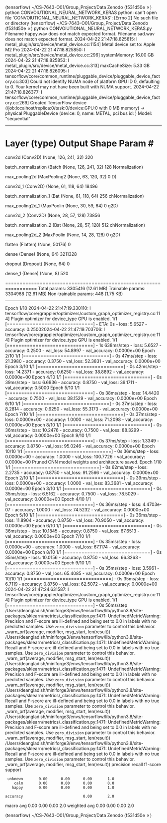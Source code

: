 (tensorflow) ~/CS-7643-O01/Group_Project/Data Zenodo (f531d50e ✗) python CONVOlUTIONAL_NEURAL_NETWORK_KERAS
python: can't open file 'CONVOlUTIONAL_NEURAL_NETWORK_KERAS': [Errno 2] No such file or directory
(tensorflow) ~/CS-7643-O01/Group_Project/Data Zenodo (f531d50e ✗) python CONVOlUTIONAL_NEURAL_NETWORK_KERAS.py
Filename happy.wav does not match expected format.
Filename sad.wav does not match expected format.
2024-04-22 21:47:18.825815: I metal_plugin/src/device/metal_device.cc:1154] Metal device set to: Apple M2 Pro
2024-04-22 21:47:18.825850: I metal_plugin/src/device/metal_device.cc:296] systemMemory: 16.00 GB
2024-04-22 21:47:18.825853: I metal_plugin/src/device/metal_device.cc:313] maxCacheSize: 5.33 GB
2024-04-22 21:47:18.826095: I tensorflow/core/common_runtime/pluggable_device/pluggable_device_factory.cc:303] Could not identify NUMA node of platform GPU ID 0, defaulting to 0. Your kernel may not have been built with NUMA support.
2024-04-22 21:47:18.826377: I tensorflow/core/common_runtime/pluggable_device/pluggable_device_factory.cc:269] Created TensorFlow device (/job:localhost/replica:0/task:0/device:GPU:0 with 0 MB memory) -> physical PluggableDevice (device: 0, name: METAL, pci bus id: <undefined>)
Model: "sequential"
_________________________________________________________________
 Layer (type)                Output Shape              Param #
=================================================================
 conv2d (Conv2D)             (None, 126, 241, 32)      320

 batch_normalization (Batch  (None, 126, 241, 32)      128
 Normalization)

 max_pooling2d (MaxPooling2  (None, 63, 120, 32)       0
 D)

 conv2d_1 (Conv2D)           (None, 61, 118, 64)       18496

 batch_normalization_1 (Bat  (None, 61, 118, 64)       256
 chNormalization)

 max_pooling2d_1 (MaxPoolin  (None, 30, 59, 64)        0
 g2D)

 conv2d_2 (Conv2D)           (None, 28, 57, 128)       73856

 batch_normalization_2 (Bat  (None, 28, 57, 128)       512
 chNormalization)

 max_pooling2d_2 (MaxPoolin  (None, 14, 28, 128)       0
 g2D)

 flatten (Flatten)           (None, 50176)             0

 dense (Dense)               (None, 64)                3211328

 dropout (Dropout)           (None, 64)                0

 dense_1 (Dense)             (None, 8)                 520

=================================================================
Total params: 3305416 (12.61 MB)
Trainable params: 3304968 (12.61 MB)
Non-trainable params: 448 (1.75 KB)
_________________________________________________________________
Epoch 1/10
2024-04-22 21:47:19.330110: I tensorflow/core/grappler/optimizers/custom_graph_optimizer_registry.cc:114] Plugin optimizer for device_type GPU is enabled.
1/1 [==============================] - ETA: 0s - loss: 5.6527 - accuracy: 0.25002024-04-22 21:47:19.703706: I tensorflow/core/grappler/optimizers/custom_graph_optimizer_registry.cc:114] Plugin optimizer for device_type GPU is enabled.
1/1 [==============================] - 1s 638ms/step - loss: 5.6527 - accuracy: 0.2500 - val_loss: 54.8997 - val_accuracy: 0.0000e+00
Epoch 2/10
1/1 [==============================] - 0s 47ms/step - loss: 21.3980 - accuracy: 0.3750 - val_loss: 52.3831 - val_accuracy: 0.0000e+00
Epoch 3/10
1/1 [==============================] - 0s 42ms/step - loss: 14.2371 - accuracy: 0.6250 - val_loss: 38.8892 - val_accuracy: 0.0000e+00
Epoch 4/10
1/1 [==============================] - 0s 39ms/step - loss: 6.6936 - accuracy: 0.8750 - val_loss: 39.1711 - val_accuracy: 0.5000
Epoch 5/10
1/1 [==============================] - 0s 38ms/step - loss: 14.4420 - accuracy: 0.7500 - val_loss: 38.1529 - val_accuracy: 0.0000e+00
Epoch 6/10
1/1 [==============================] - 0s 37ms/step - loss: 8.2814 - accuracy: 0.6250 - val_loss: 55.3173 - val_accuracy: 0.0000e+00
Epoch 7/10
1/1 [==============================] - 0s 37ms/step - loss: 0.0000e+00 - accuracy: 1.0000 - val_loss: 71.2098 - val_accuracy: 0.0000e+00
Epoch 8/10
1/1 [==============================] - 0s 36ms/step - loss: 10.2476 - accuracy: 0.7500 - val_loss: 88.3299 - val_accuracy: 0.0000e+00
Epoch 9/10
1/1 [==============================] - 0s 37ms/step - loss: 1.3349 - accuracy: 0.8750 - val_loss: 95.0246 - val_accuracy: 0.0000e+00
Epoch 10/10
1/1 [==============================] - 0s 36ms/step - loss: 0.0000e+00 - accuracy: 1.0000 - val_loss: 100.7726 - val_accuracy: 0.0000e+00
Pruned CNN model weights and architecture saved.
Epoch 1/10
1/1 [==============================] - 0s 62ms/step - loss: 2.2735 - accuracy: 0.8750 - val_loss: 91.2566 - val_accuracy: 0.0000e+00
Epoch 2/10
1/1 [==============================] - 0s 39ms/step - loss: 0.0000e+00 - accuracy: 1.0000 - val_loss: 83.3681 - val_accuracy: 0.0000e+00
Epoch 3/10
1/1 [==============================] - 0s 35ms/step - loss: 6.5162 - accuracy: 0.7500 - val_loss: 78.5029 - val_accuracy: 0.0000e+00
Epoch 4/10
1/1 [==============================] - 0s 36ms/step - loss: 4.4703e-07 - accuracy: 1.0000 - val_loss: 74.5232 - val_accuracy: 0.0000e+00
Epoch 5/10
1/1 [==============================] - 0s 36ms/step - loss: 11.8904 - accuracy: 0.8750 - val_loss: 70.9050 - val_accuracy: 0.0000e+00
Epoch 6/10
1/1 [==============================] - 0s 36ms/step - loss: 10.1845 - accuracy: 0.8750 - val_loss: 67.6513 - val_accuracy: 0.0000e+00
Epoch 7/10
1/1 [==============================] - 0s 35ms/step - loss: 0.0000e+00 - accuracy: 1.0000 - val_loss: 67.1174 - val_accuracy: 0.0000e+00
Epoch 8/10
1/1 [==============================] - 0s 35ms/step - loss: 10.0156 - accuracy: 0.8750 - val_loss: 66.3263 - val_accuracy: 0.0000e+00
Epoch 9/10
1/1 [==============================] - 0s 35ms/step - loss: 3.5961 - accuracy: 0.8750 - val_loss: 65.4085 - val_accuracy: 0.0000e+00
Epoch 10/10
1/1 [==============================] - 0s 35ms/step - loss: 6.7119 - accuracy: 0.8750 - val_loss: 62.5072 - val_accuracy: 0.0000e+00
2024-04-22 21:47:24.631587: I tensorflow/core/grappler/optimizers/custom_graph_optimizer_registry.cc:114] Plugin optimizer for device_type GPU is enabled.
1/1 [==============================] - 0s 56ms/step
/Users/deangladish/miniforge3/envs/tensorflow/lib/python3.8/site-packages/sklearn/metrics/_classification.py:1471: UndefinedMetricWarning: Precision and F-score are ill-defined and being set to 0.0 in labels with no predicted samples. Use `zero_division` parameter to control this behavior.
  _warn_prf(average, modifier, msg_start, len(result))
/Users/deangladish/miniforge3/envs/tensorflow/lib/python3.8/site-packages/sklearn/metrics/_classification.py:1471: UndefinedMetricWarning: Recall and F-score are ill-defined and being set to 0.0 in labels with no true samples. Use `zero_division` parameter to control this behavior.
  _warn_prf(average, modifier, msg_start, len(result))
/Users/deangladish/miniforge3/envs/tensorflow/lib/python3.8/site-packages/sklearn/metrics/_classification.py:1471: UndefinedMetricWarning: Precision and F-score are ill-defined and being set to 0.0 in labels with no predicted samples. Use `zero_division` parameter to control this behavior.
  _warn_prf(average, modifier, msg_start, len(result))
/Users/deangladish/miniforge3/envs/tensorflow/lib/python3.8/site-packages/sklearn/metrics/_classification.py:1471: UndefinedMetricWarning: Recall and F-score are ill-defined and being set to 0.0 in labels with no true samples. Use `zero_division` parameter to control this behavior.
  _warn_prf(average, modifier, msg_start, len(result))
/Users/deangladish/miniforge3/envs/tensorflow/lib/python3.8/site-packages/sklearn/metrics/_classification.py:1471: UndefinedMetricWarning: Precision and F-score are ill-defined and being set to 0.0 in labels with no predicted samples. Use `zero_division` parameter to control this behavior.
  _warn_prf(average, modifier, msg_start, len(result))
/Users/deangladish/miniforge3/envs/tensorflow/lib/python3.8/site-packages/sklearn/metrics/_classification.py:1471: UndefinedMetricWarning: Recall and F-score are ill-defined and being set to 0.0 in labels with no true samples. Use `zero_division` parameter to control this behavior.
  _warn_prf(average, modifier, msg_start, len(result))
              precision    recall  f1-score   support

     unknown       0.00      0.00      0.00       1.0
        calm       0.00      0.00      0.00       0.0
       happy       0.00      0.00      0.00       1.0

    accuracy                           0.00       2.0
   macro avg       0.00      0.00      0.00       2.0
weighted avg       0.00      0.00      0.00       2.0

(tensorflow) ~/CS-7643-O01/Group_Project/Data Zenodo (f531d50e ✗)
